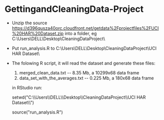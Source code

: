 GettingandCleaningData-Project
==============================

* Unzip the source
  https://d396qusza40orc.cloudfront.net/getdata%2Fprojectfiles%2FUCI%20HAR%20Dataset.zip 
  into a folder, eg C:\Users\DELL\Desktop\CleaningDataProject\

* Put run_analysis.R to C:\Users\DELL\Desktop\CleaningDataProject\UCI HAR Dataset\

* The folowing R script, it will read the dataset and generate these files:
  1) merged_clean_data.txt  -- 8.35 Mb, a 10299x68 data frame
  2) data_set_with_the_averages.txt  -- 0.225 Mb, a 180x68 data frame

  in RStudio run:
  
  setwd("C:\\\\Users\\\\DELL\\\\Desktop\\\\CleaningDataProject\\\\UCI HAR Dataset\\\\")
  
  source("run_analysis.R")

